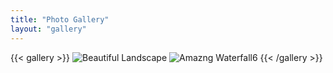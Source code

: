 ```yaml
---
title: "Photo Gallery"
layout: "gallery"
---
```




{{< gallery >}}
    <img src="/images/01-02-2025.webp" alt="Beautiful Landscape">
    <img src="/images/02-02-2025.webp" alt="Amazng Waterfall6">
{{< /gallery >}}